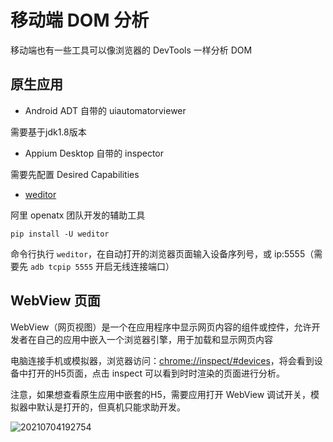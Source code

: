 # 移动端 DOM 分析

移动端也有一些工具可以像浏览器的 DevTools 一样分析 DOM

## 原生应用

- Android ADT 自带的 uiautomatorviewer

需要基于jdk1.8版本

- Appium Desktop 自带的 inspector

需要先配置 Desired Capabilities

- [weditor](https://github.com/alibaba/web-editor)

阿里 openatx 团队开发的辅助工具

`pip install -U weditor`

命令行执行 `weditor`，在自动打开的浏览器页面输入设备序列号，或 ip:5555（需要先 `adb tcpip 5555` 开启无线连接端口）

## WebView 页面

WebView（网页视图）是一个在应用程序中显示网页内容的组件或控件，允许开发者在自己的应用中嵌入一个浏览器引擎，用于加载和显示网页内容

电脑连接手机或模拟器，浏览器访问：<chrome://inspect/#devices>，将会看到设备中打开的H5页面，点击 inspect 可以看到时时渲染的页面进行分析。

注意，如果想查看原生应用中嵌套的H5，需要应用打开 WebView 调试开关，模拟器中默认是打开的，但真机只能求助开发。

![20210704192754](http://image.zuoright.com/20210704192754.png)
